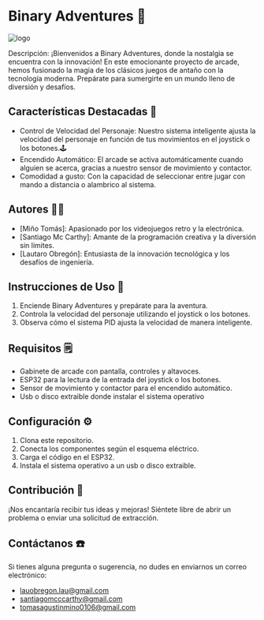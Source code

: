 
# Binary Adventures 👾

![logo](https://github.com/Hyper-Lauta/Binary-Adventures/assets/142932628/18cc12fe-4506-4e93-8a2a-9dba273ba51b)

Descripción:
¡Bienvenidos a Binary Adventures, donde la nostalgia se encuentra con la innovación! En este emocionante proyecto de arcade, hemos fusionado la magia de los clásicos juegos de antaño con la tecnología moderna. Prepárate para sumergirte en un mundo lleno de diversión y desafíos.

## Características Destacadas 📌

- Control de Velocidad del Personaje: Nuestro sistema inteligente ajusta la velocidad del personaje en función de tus movimientos en el joystick o los botones.🕹️
- Encendido Automático: El arcade se activa automáticamente cuando alguien se acerca, gracias a nuestro sensor de movimiento y contactor.
- Comodidad a gusto: Con la capacidad de seleccionar entre jugar con mando a distancia o alambrico al sistema.

## Autores 🧙‍♂️

- [Miño Tomás]: Apasionado por los videojuegos retro y la electrónica.
- [Santiago Mc Carthy]: Amante de la programación creativa y la diversión sin límites.
- [Lautaro Obregón]: Entusiasta de la innovación tecnológica y los desafíos de ingeniería. 

## Instrucciones de Uso 📜

1. Enciende Binary Adventures y prepárate para la aventura.
2. Controla la velocidad del personaje utilizando el joystick o los botones.
3. Observa cómo el sistema PID ajusta la velocidad de manera inteligente.

## Requisitos 🗒️

- Gabinete de arcade con pantalla, controles y altavoces.
- ESP32 para la lectura de la entrada del joystick o los botones.
- Sensor de movimiento y contactor para el encendido automático.
- Usb o disco extraible donde instalar el sistema operativo 

## Configuración ⚙️

1. Clona este repositorio.
2. Conecta los componentes según el esquema eléctrico.
3. Carga el código en el ESP32.
4. Instala el sistema operativo a un usb o disco extraible.

## Contribución 🫵

¡Nos encantaría recibir tus ideas y mejoras! Siéntete libre de abrir un problema o enviar una solicitud de extracción.

## Contáctanos ☎️

Si tienes alguna pregunta o sugerencia, no dudes en enviarnos un correo electrónico:

- lauobregon.lau@gmail.com
- santiagomcccarthy@gmail.com
- tomasagustinmino0106@gmail.com










